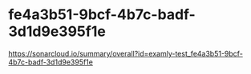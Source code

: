 # fe4a3b51-9bcf-4b7c-badf-3d1d9e395f1e
https://sonarcloud.io/summary/overall?id=examly-test_fe4a3b51-9bcf-4b7c-badf-3d1d9e395f1e
